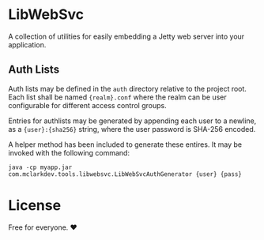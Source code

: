 # LibWebSvc

A collection of utilities for easily embedding a Jetty web server into your application.

## Auth Lists

Auth lists may be defined in the `auth` directory relative to the project root. Each list shall be named `{realm}.conf` where the realm can be user configurable for different access control groups.

Entries for authlists may be generated by appending each user to a newline, as a `{user}:{sha256}` string, where the user password is SHA-256 encoded.

A helper method has been included to generate these entires. It may be invoked with the following command:

```
java -cp myapp.jar com.mclarkdev.tools.libwebsvc.LibWebSvcAuthGenerator {user} {pass}
```

# License

Free for everyone. ❤
